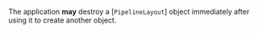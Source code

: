 The application  **may**  destroy a [`PipelineLayout`] object
immediately after using it to create another object.